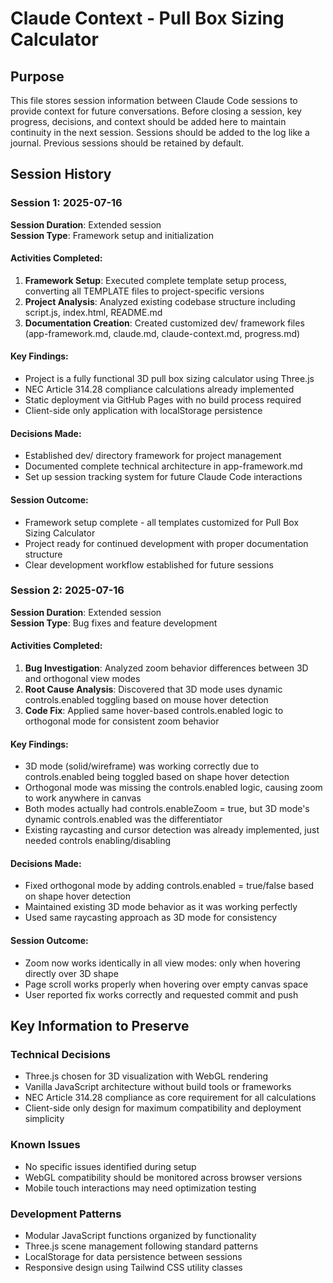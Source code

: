 # Claude Context - Pull Box Sizing Calculator

## Purpose

This file stores session information between Claude Code sessions to provide context for future conversations. Before closing a session, key progress, decisions, and context should be added here to maintain continuity in the next session. Sessions should be added to the log like a journal. Previous sessions should be retained by default.

## Session History

### Session 1: 2025-07-16
**Session Duration**: Extended session  
**Session Type**: Framework setup and initialization

#### Activities Completed:
1. **Framework Setup**: Executed complete template setup process, converting all TEMPLATE files to project-specific versions
2. **Project Analysis**: Analyzed existing codebase structure including script.js, index.html, README.md
3. **Documentation Creation**: Created customized dev/ framework files (app-framework.md, claude.md, claude-context.md, progress.md)

#### Key Findings:
- Project is a fully functional 3D pull box sizing calculator using Three.js
- NEC Article 314.28 compliance calculations already implemented
- Static deployment via GitHub Pages with no build process required
- Client-side only application with localStorage persistence

#### Decisions Made:
- Established dev/ directory framework for project management
- Documented complete technical architecture in app-framework.md
- Set up session tracking system for future Claude Code interactions

#### Session Outcome:
- Framework setup complete - all templates customized for Pull Box Sizing Calculator
- Project ready for continued development with proper documentation structure
- Clear development workflow established for future sessions

### Session 2: 2025-07-16
**Session Duration**: Extended session  
**Session Type**: Bug fixes and feature development

#### Activities Completed:
1. **Bug Investigation**: Analyzed zoom behavior differences between 3D and orthogonal view modes
2. **Root Cause Analysis**: Discovered that 3D mode uses dynamic controls.enabled toggling based on mouse hover detection
3. **Code Fix**: Applied same hover-based controls.enabled logic to orthogonal mode for consistent zoom behavior

#### Key Findings:
- 3D mode (solid/wireframe) was working correctly due to controls.enabled being toggled based on shape hover detection
- Orthogonal mode was missing the controls.enabled logic, causing zoom to work anywhere in canvas
- Both modes actually had controls.enableZoom = true, but 3D mode's dynamic controls.enabled was the differentiator
- Existing raycasting and cursor detection was already implemented, just needed controls enabling/disabling

#### Decisions Made:
- Fixed orthogonal mode by adding controls.enabled = true/false based on shape hover detection
- Maintained existing 3D mode behavior as it was working perfectly
- Used same raycasting approach as 3D mode for consistency

#### Session Outcome:
- Zoom now works identically in all view modes: only when hovering directly over 3D shape
- Page scroll works properly when hovering over empty canvas space
- User reported fix works correctly and requested commit and push

## Key Information to Preserve

### Technical Decisions
- Three.js chosen for 3D visualization with WebGL rendering
- Vanilla JavaScript architecture without build tools or frameworks
- NEC Article 314.28 compliance as core requirement for all calculations
- Client-side only design for maximum compatibility and deployment simplicity

### Known Issues
- No specific issues identified during setup
- WebGL compatibility should be monitored across browser versions
- Mobile touch interactions may need optimization testing

### Development Patterns
- Modular JavaScript functions organized by functionality
- Three.js scene management following standard patterns
- LocalStorage for data persistence between sessions
- Responsive design using Tailwind CSS utility classes